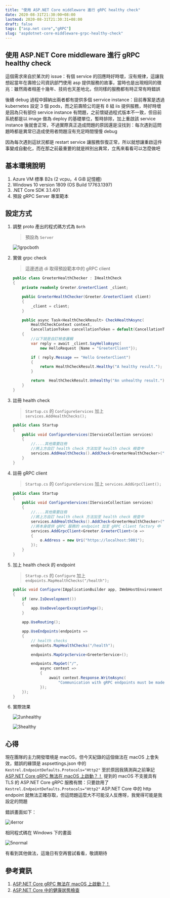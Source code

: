 ```yaml
---
title: "使用 ASP.NET Core middleware 進行 gRPC healthy check"
date: 2020-08-31T21:30:00+08:00
lastmod: 2020-08-31T21:30:31+08:00
draft: false
tags: ["asp.net core","gRPC"]
slug: "aspdotnet-core-middleware-grpc-healthy-check"
---
```


## 使用 ASP.NET Core middleware 進行 gRPC healthy check

這個需求來自於某次的 issue：有個 service 的回應時好時壞，沒有規律，這讓我想起當年在壽險公司資訊部門使用 asp 提供服務的故事，當時也是出現相同的徵兆：雖然兩者相差十幾年、技術也天差地北，但同樣的服務都有時正常有時錯誤

後續 debug 過程中歸納出兩者都有提供多個 serrvice instance：目前專案是透過 kubernetes 設定 3 個 pods，而之前壽險公司是有 8 組 iis 提供服務，時好時壞是因為只有部份 service instance 有問題，之前懷疑過程式版本不一致，但目前系統都是以 image 做為 deploy 的基礎單位，暫時排除，加上重啟該 service instance 後就會正常，不過實際真正造成問題的原因還是沒找到：每次遇到這問題時都是異常已造成使用者問題沒有充足時間慢慢 debug

因為每次遇到這狀況都是 restart service 讓服務恢復正常，所以就想讓重啟這件事變成自動化，而在那之前最重要的就是辨別出異常，立馬來看看可以怎麼做吧

## 基本環境說明

1. Azure VM 標準 B2s (2 vcpu，4 GiB 記憶體)
2. Windows 10 version 1809 (OS Build 17763.1397)
3. .NET Core SDK 3.1.401
4. 預設 gRPC Server 專案範本

## 設定方式

1. 調整 proto 產出的程式碼方式為 `Both`

    > 預設為 `Server`

    ![1grpcboth](https://user-images.githubusercontent.com/3851540/91734988-40c2d980-ebde-11ea-8964-c35f653075f3.png)

2. 實做 grpc check

    > 這邊透過 di 取得預設範本中的 gRPC client

    ```cs
    public class GreeterHealthChecker : IHealthCheck
    {
        private readonly Greeter.GreeterClient _client;

        public GreeterHealthChecker(Greeter.GreeterClient client)
        {
            _client = client;
        }

        public async Task<HealthCheckResult> CheckHealthAsync(
            HealthCheckContext context,
            CancellationToken cancellationToken = default(CancellationToken))
        {
            //以下就是自訂檢查邏輯
            var reply = await _client.SayHelloAsync(
                new HelloRequest {Name = "GreeterClient"});

            if ( reply.Message == "Hello GreeterClient")
            {
                return HealthCheckResult.Healthy("A healthy result.");
            }

            return  HealthCheckResult.Unhealthy("An unhealthy result.");
        }
    }
    ```

3. 註冊 health check

    > `Startup.cs` 的 `ConfigureServices` 加上 `services.AddHealthChecks();`

    ```cs
    public class Startup
    {
        public void ConfigureServices(IServiceCollection services)
        {
            //....其他需要註冊
            //將上方自訂 health check 方法加至 health check 檢查中
            services.AddHealthChecks().AddCheck<GreeterHealthChecker>("GRPC_health_check");
        }
    }
    ```

4. 註冊 gRPC client

    > `Startup.cs` 的 `ConfigureServices` 加上 `services.AddGrpcClient();`

    ```cs
    public class Startup
    {
        public void ConfigureServices(IServiceCollection services)
        {
            //....其他需要註冊
            //將上方自訂 health check 方法加至 health check 檢查中
            services.AddHealthChecks().AddCheck<GreeterHealthChecker>("GRPC_health_check");
            //將本身提供 gRPC 服務的 endpoint 加至 gRPC client factory 中
            services.AddGrpcClient<Greeter.GreeterClient>(o =>
            {
                o.Address = new Uri("https://localhost:5001");
            });
        }
    }
    ```

5. 加上 health check 的 endpoint

    > `Startup.cs` 的 `Configure` 加上 `endpoints.MapHealthChecks("/health");`

    ```cs
    public void Configure(IApplicationBuilder app, IWebHostEnvironment env)
    {
        if (env.IsDevelopment())
        {
            app.UseDeveloperExceptionPage();
        }

        app.UseRouting();

        app.UseEndpoints(endpoints =>
        {
            // health checks
            endpoints.MapHealthChecks("/health");

            endpoints.MapGrpcService<GreeterService>();

            endpoints.MapGet("/",
                async context =>
                {
                    await context.Response.WriteAsync(
                        "Communication with gRPC endpoints must be made through a gRPC client. To learn how to create a client, visit: https://go.microsoft.com/fwlink/?linkid=2086909");
                });
        });
    }
    ```

6. 實際效果

    ![2unhealthy](https://user-images.githubusercontent.com/3851540/91734999-43253380-ebde-11ea-9362-7f18a6ce659d.png)

    ![3healthy](https://user-images.githubusercontent.com/3851540/91735000-43bdca00-ebde-11ea-96d3-0363fb334ccc.png)

## 心得

現在團隊的主力開發環境是 macOS，但今天紀錄的這個做法在 macOS 上會失效，錯誤的緣頭是 aspsettings.json 中的 `Kestrel.EndpointDefaults.Protocols="Http2"` 至於原因我猜測與之前筆記 [ASP.NET Core gRPC 無法在 macOS 上啟動？！](https://blog.yowko.com/aspdotnet-core-grpc-macos/) 提到的 macOS 不支援具有 TLS 的 ASP.NET Core gRPC 服務有關：只要啟用了 `Kestrel.EndpointDefaults.Protocols="Http2"` ASP.NET Core 中的 http endpoint 就無法正確存取，但這問題這麼大不可能沒人反應呀，我覺得可能是我設定的問題

錯誤畫面如下：

![4error](https://user-images.githubusercontent.com/3851540/91735002-43bdca00-ebde-11ea-93d5-3b6dce66ed2e.png)

相同程式碼在 Windows 下的畫面

![5normal](https://user-images.githubusercontent.com/3851540/91735005-44566080-ebde-11ea-8f6b-e6ccddb430d1.png)

有看到其他做法，這幾日有空再嘗試看看，敬請期待

## 參考資訊

1. [ASP.NET Core gRPC 無法在 macOS 上啟動？！](https://blog.yowko.com/aspdotnet-core-grpc-macos/)
2. [ASP.NET Core 中的健康狀態檢查](https://docs.microsoft.com/zh-tw/aspnet/core/host-and-deploy/health-checks)
